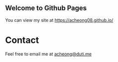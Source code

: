 ## Welcome to Github Pages

You can view my site at https://acheong08.github.io/

# Contact

Feel free to email me at acheong@duti.me
